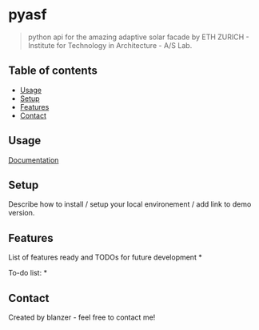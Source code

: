 # pyasf
> python api for the amazing adaptive solar facade by ETH ZURICH - Institute for Technology in Architecture - A/S Lab.

## Table of contents
* [Usage](#usage)
* [Setup](#setup)
* [Features](#features)
* [Contact](#contact)

## Usage

[Documentation](https://htmlpreview.github.io/?https://github.com/blanzer/pyasf/blob/main/doc/pyasf.html)


## Setup
Describe how to install / setup your local environement / add link to demo version.


## Features
List of features ready and TODOs for future development
* 

To-do list:
* 

## Contact
Created by blanzer - feel free to contact me!
